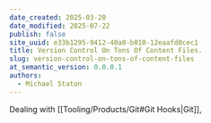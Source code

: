 ```yaml
---
date_created: 2025-03-20
date_modified: 2025-07-22
publish: false
site_uuid: e33b1295-9412-40a0-b010-12eaafd0cec1
title: Version Control On Tons Of Content Files.
slug: version-control-on-tons-of-content-files
at_semantic_version: 0.0.0.1
authors:
  - Michael Staton
---
```


Dealing with [[Tooling/Products/Git#Git Hooks|Git]], 